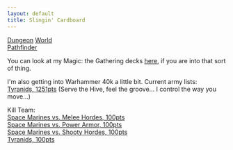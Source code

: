 ```yaml
---
layout: default
title: Slingin' Cardboard
---
```


[Dungeon](http://www.dungeon-world.com/) [World](https://www.dungeonworldsrd.com/)  
[Pathfinder](https://www.d20pfsrd.com/)

You can look at my Magic: the Gathering decks [here](https://deckbox.org/users/timburr), if you are into that sort of thing.

I'm also getting into Warhammer 40k a little bit. Current army lists:  
[Tyranids, 1251pts](40kArmies/Tyranids_1250.html) (Serve the Hive, feel the groove… I control the way you move…)  

Kill Team:  
[Space Marines vs. Melee Hordes, 100pts](40kArmies/SpaceMarinesKT_MeleeHorde.html)  
[Space Marines vs. Power Armor, 100pts](40kArmies/SpaceMarinesKT_PowerArmor.html)  
[Space Marines vs. Shooty Hordes, 100pts](40kArmies/SpaceMarinesKT_ShootyHorde.html)  
[Tyranids, 100pts](40kArmies/TyranidsKT.html)  

